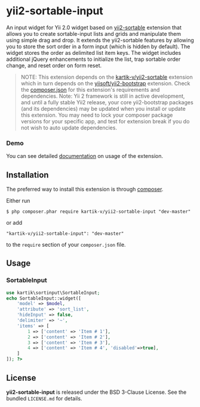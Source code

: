 yii2-sortable-input
===================

An input widget for Yii 2.0 widget based on [yii2-sortable](http://demos.krajee.com/sortable) extension that allows you to create sortable-input lists and grids and manipulate them 
using simple drag and drop. It extends the yii2-sortable features by allowing you to store the sort order in a form input (which is hidden by default). The widget stores the order as
delimited list item keys. The widget includes additional jQuery enhancements to initialize the list, trap sortable order change, and reset order on form reset. 

> NOTE: This extension depends on the [kartik-v/yii2-sortable](https://github.com/kartik-v/yii2-sortable) extension which in turn depends on the 
[yiisoft/yii2-bootstrap](https://github.com/yiisoft/yii2/tree/master/extensions/bootstrap) extension. Check the 
[composer.json](https://github.com/kartik-v/yii2-sortable-input/blob/master/composer.json) for this extension's requirements and dependencies. 
Note: Yii 2 framework is still in active development, and until a fully stable Yii2 release, your core yii2-bootstrap packages (and its dependencies) 
may be updated when you install or update this extension. You may need to lock your composer package versions for your specific app, and test 
for extension break if you do not wish to auto update dependencies.

### Demo
You can see detailed [documentation](http://demos.krajee.com/sortable-input) on usage of the extension.

## Installation

The preferred way to install this extension is through [composer](http://getcomposer.org/download/).

Either run

```
$ php composer.phar require kartik-v/yii2-sortable-input "dev-master"
```

or add

```
"kartik-v/yii2-sortable-input": "dev-master"
```

to the ```require``` section of your `composer.json` file.

## Usage

### SortableInput

```php
use kartik\sortinput\SortableInput;
echo SortableInput::widget([
    'model' => $model,
    'attribute' => 'sort_list',
    'hideInput' => false,
    'delimiter' => '~',
    'items' => [
        1 => ['content' => 'Item # 1'],
        2 => ['content' => 'Item # 2'],
        3 => ['content' => 'Item # 3'],
        4 => ['content' => 'Item # 4', 'disabled'=>true],
    ]   
]); ?> 
```

## License

**yii2-sortable-input** is released under the BSD 3-Clause License. See the bundled `LICENSE.md` for details.